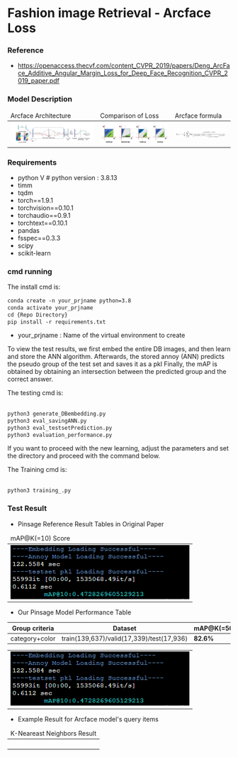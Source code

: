 # Fashion image Retrieval - Arcface Loss

### Reference
- https://openaccess.thecvf.com/content_CVPR_2019/papers/Deng_ArcFace_Additive_Angular_Margin_Loss_for_Deep_Face_Recognition_CVPR_2019_paper.pdf


### Model Description 
<table>
    <thead>
        <tr>
            <td>Arcface Architecture</td>
            <td>Comparison of Loss</td>
            <td>Arcface formula</td>
        </tr>
    </thead>
    <tbody>
        <tr>
            <td><img src="https://github.com/hyunyongPark/FashionRetrieval/blob/main/img/architecture.PNG"/></td>
            <td><img src="https://github.com/hyunyongPark/FashionRetrieval/blob/main/img/comparison.PNG"/></td>
            <td><img src="https://github.com/hyunyongPark/FashionRetrieval/blob/main/img/formula.PNG"/></td>
        </tr>
    </tbody>
</table>



### Requirements
- python V  # python version : 3.8.13
- timm
- tqdm
- torch==1.9.1
- torchvision==0.10.1
- torchaudio==0.9.1
- torchtext==0.10.1
- pandas
- fsspec==0.3.3
- scipy
- scikit-learn


### cmd running

The install cmd is:
```
conda create -n your_prjname python=3.8
conda activate your_prjname
cd {Repo Directory}
pip install -r requirements.txt
```
- your_prjname : Name of the virtual environment to create

 
To view the test results, we first embed the entire DB images, and then learn and store the ANN algorithm.
Afterwards, the stored annoy (ANN) predicts the pseudo group of the test set and saves it as a pkl
Finally, the mAP is obtained by obtaining an intersection between the predicted group and the correct answer.

The testing cmd is: 
```

python3 generate_DBembedding.py
python3 eval_savingANN.py
python3 eval_testsetPrediction.py
python3 evaluation_performance.py 

```

If you want to proceed with the new learning, adjust the parameters and set the directory and proceed with the command below.

The Training cmd is:
```

python3 training_.py 

```


### Test Result
- Pinsage Reference Result Tables in Original Paper
<table>
    <thead>
        <tr>
            <td>mAP@K(=10) Score</td>
        </tr>
    </thead>
    <tbody>
        <tr>
            <td><img src="https://github.com/hyunyongPark/FashionRetrieval/blob/main/img/test_result.PNG"/></td>
        </tr>
    </tbody>
</table>


- Our Pinsage Model Performance Table

|Group criteria|Dataset|mAP@K(=50)|mAP@K(=10)|
|---|---|---|---|
|category+color|train(139,637)/valid(17,339)/test(17,936)|**82.6%**|**47.28%**|


<table>
    </thead>
    <tbody>
        <tr>
            <td><img src="https://github.com/hyunyongPark/FashionRetrieval/blob/main/img/test_result.PNG"/></td>
        </tr>
    </tbody>
</table>

- Example Result for Arcface model's query items
<table>
    <thead>
        <tr>
            <td>K-Neareast Neighbors Result</td>
        </tr>
    </thead>
    <tbody>
        <tr>
            <td><img src=""/></td>
        </tr>
    </tbody>
</table>
